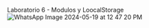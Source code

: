 Laboratorio 6 - Modulos y LoocalStorage
![WhatsApp Image 2024-05-19 at 12 47 20 PM](https://github.com/AlexisFarinango/Desarrollo-de-Apps-Web-Alexis-F/assets/133933591/bb0b6377-3310-4c25-ac8b-0b46bd38c4b0)
